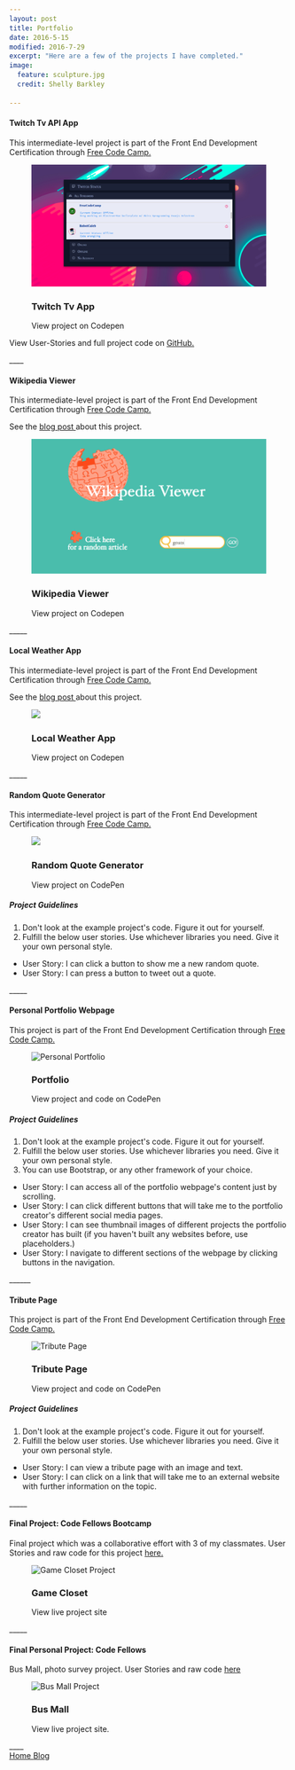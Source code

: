 ```yaml
---
layout: post  
title: Portfolio  
date: 2016-5-15
modified: 2016-7-29
excerpt: "Here are a few of the projects I have completed."
image:
  feature: sculpture.jpg
  credit: Shelly Barkley

---
```


<div class="well">
<h4> Twitch Tv API App </h4>
<p> This intermediate-level project is part of the Front End Development Certification through <a href="https://www.freecodecamp.com/"> Free Code Camp. </a>
</p>

<figure class="caption-title">
<img src="/images/screenshot2.png">
<figcaption>
<h3> Twitch Tv App </h3>
<p> View project on Codepen</p>
<i class="fa fa-codepen text-center"></i>
</figcaption>
<a href="http://codepen.io/RecklessMoxie/full/dXjzzN/"></a>
</figure>
</div>

<p> View User-Stories and full project code on <a href="https://github.com/recklessmoxie/twitch-tv"> GitHub. </a>
</p>
____

<div class="well">
<h4> Wikipedia Viewer </h4>
<p> This intermediate-level project is part of the Front End Development Certification through
<a href="https://www.freecodecamp.com/"> Free Code Camp.</a>
</p>
<p> See the <a href="/blog/wikipedia-viewer-project/"> blog post </a> about this project.</p>

<figure class="caption-title">
<img src="/images/goatsearch.png">
<figcaption>
<h3>Wikipedia Viewer</h3>
<p> View project on Codepen</p>
<i class ="fa fa-codepen text-center"></i>
</figcaption>
<a href="http://codepen.io/RecklessMoxie/full/QEBbJK/"></a>
</figure>
</div>
_____

<div class="well">
<h4>Local Weather App</h4>
<p> This intermediate-level project is part of the Front End Development Certification through
<a href="https://www.freecodecamp.com/"> Free Code Camp.</a>
</p>
<p>See the <a href="/blog/Local-Weather-App/"> blog post </a> about this project.</p>
<figure class="caption-title">
<img src="http://res.cloudinary.com/recklessmoxie/image/upload/q_100/v1467437849/Screen_Shot_2016-07-01_at_10.35.44_PM_ouzska.png">
<figcaption>
<h3>Local Weather App</h3>
<p> View project on Codepen</p>
<i class ="fa fa-codepen text-center"></i>
</figcaption>
<a href="http://codepen.io/RecklessMoxie/full/qNNQjV/"></a>
</figure>
</div>
_____

<div class="well">
<h4>Random Quote Generator</h4>
<p>This intermediate-level project is part of the Front End Development Certification through
<a href="https://www.freecodecamp.com/"> Free Code Camp.</a>
</p>
<figure class="caption-title">
<img src="http://res.cloudinary.com/recklessmoxie/image/upload/q_100/v1466103475/Screen_Shot_2016-06-16_at_11.57.07_AM_iq3vtx.png">
<figcaption>
<h3>Random Quote Generator</h3>
<p> View project on CodePen</p>
<i class ="fa fa-codepen text-center"></i>
</figcaption>
<a href="http://codepen.io/RecklessMoxie/pen/BzKKLP/"></a>
</figure>
<h5>Project Guidelines</h5>
<ol>
<li>Don't look at the example project's code. Figure it out for yourself.</li>
<li>Fulfill the below user stories. Use whichever libraries you need. Give it your own personal style.</li>
</ol>
<ul>
<li>User Story: I can click a button to show me a new random quote.</li>
<li>User Story: I can press a button to tweet out a quote.</li>
</ul>
</div>
_____




<div class="well">
<h4>Personal Portfolio Webpage</h4>
<p>This project is part of the Front End Development Certification through
  <a href="https://www.freecodecamp.com/"> Free Code Camp.</a>
</p>
<figure class="caption-title">
  <img src="http://res.cloudinary.com/recklessmoxie/image/upload/c_fit,h_320,q_100,w_440/v1463346256/Screen_Shot_2016-05-15_at_2.03.47_PM_fnnssl.png" alt="Personal Portfolio">
<figcaption>
  <h3>Portfolio</h3>
  <p>View project and code on CodePen</p>
  <i class="fa fa-codepen text-center"></i>
</figcaption>
  <a href="http://codepen.io/RecklessMoxie/full/PNePoM/"></a>
</figure>
<h5>Project Guidelines</h5>
<ol>
<li>Don't look at the example project's code. Figure it out for yourself.</li>
<li>Fulfill the below user stories. Use whichever libraries you need. Give it your own personal style.</li>
<li>You can use Bootstrap, or any other framework of your choice.</li>
</ol>
<ul>
<li>User Story: I can access all of the portfolio webpage's content just by scrolling.</li>
<li>User Story: I can click different buttons that will take me to the portfolio creator's different social media pages.</li>
<li>User Story: I can see thumbnail images of different projects the portfolio creator has built (if you haven't built any websites before, use placeholders.)</li>
<li>User Story: I navigate to different sections of the webpage by clicking buttons in the navigation.</li>
</ul>
</div>
 ______


<div class="well">
  <h4>Tribute Page</h4>
  <p>This project is part of the Front End Development Certification through
  <a href="https://www.freecodecamp.com/"> Free Code Camp.</a></p>
<figure class="caption-title">
  <img  src="http://res.cloudinary.com/recklessmoxie/image/upload/c_crop,h_320,q_100,w_440,x_156,y_214/v1462596674/tribute.jpg" alt="Tribute Page">
<figcaption>
  <h3>Tribute Page</h3>
  <p>View project and code on CodePen</p>
  <i class="fa fa-codepen text-center"></i>
</figcaption>
  <a href="http://codepen.io/RecklessMoxie/full/jqzQEV/"></a>
</figure>
  <h5>Project Guidelines</h5>
  <ol>  
  <li>Don't look at the example project's code. Figure it out for yourself.</li>
  <li>Fulfill the below user stories. Use whichever libraries you need. Give it your own personal style.</li>
  </ol>
  <ul>
  <li>User Story: I can view a tribute page with an image and text.</li>
  <li>User Story: I can click on a link that will take me to an external website with further information on the topic.</li>
  </ul>
</div>
 _____


<div class="well">
  <h4>Final Project: Code Fellows Bootcamp</h4>
  <p>Final project which was a collaborative effort with 3 of my classmates.
  User Stories and raw code for this project
  <a href="https://github.com/CarrieShort/game-closet"> here.</a></p>
<figure class="caption-title">
  <img src="http://res.cloudinary.com/recklessmoxie/image/upload/c_scale,h_320,w_440/v1462595781/game-closet.jpg" alt="Game Closet Project"/>
<figcaption>
  <h3>Game Closet</h3>
  <p>View live project site</p>
  <i class="fa fa-long-arrow-right"></i>
</figcaption>
  <a href="http://carrieshort.github.io/game-closet/index.html"></a>
</figure>
</div>
_____



<div class="well">
  <h4>Final Personal Project: Code Fellows</h4>
  <p>Bus Mall, photo survey project.
  User Stories and raw code
  <a href="https://github.com/recklessmoxie/bus-mall">here</a></p>
<figure class="caption-title">
  <img src="http://res.cloudinary.com/recklessmoxie/image/upload/c_lfill,g_center,h_320,q_100,w_440/v1462651233/bus-mall-project.jpg" alt="Bus Mall Project">
<figcaption>
  <h3>Bus Mall</h3>
  <p>View live project site.</p>
  <i class="fa fa-long-arrow-right"></i>
</figcaption>
  <a href="http://www.recklessmoxie.com/bus-mall/"></a>
</figure>  
</div>
____


<div markdown="0"><a href="http://www.recklessmoxie.com" class="btn"><i class="fa fa-home"></i> Home </a><a href="/blog/" class="btn pull-right"><i class="fa fa-pencil"></i> Blog </a></div>
